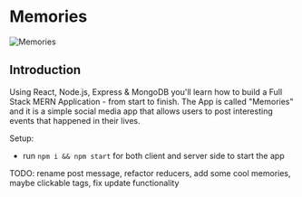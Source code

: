 # Memories

![Memories](https://i.ibb.co/7CmVbCW/image.png)

## Introduction

Using React, Node.js, Express & MongoDB you'll learn how to build a Full Stack MERN Application - from start to finish. The App is called "Memories" and it is a simple social media app that allows users to post interesting events that happened in their lives.

Setup:

- run `npm i && npm start` for both client and server side to start the app

TODO: rename post message, refactor reducers, add some cool memories, maybe clickable tags, fix update functionality
